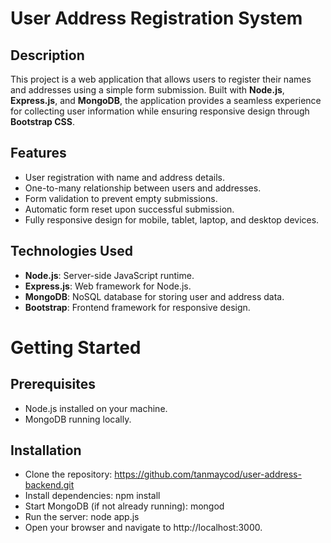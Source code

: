 # User Address Registration System

## Description
This project is a web application that allows users to register their names and addresses using a simple form submission. Built with **Node.js**, **Express.js**, and **MongoDB**, the application provides a seamless experience for collecting user information while ensuring responsive design through **Bootstrap CSS**.

## Features
- User registration with name and address details.
- One-to-many relationship between users and addresses.
- Form validation to prevent empty submissions.
- Automatic form reset upon successful submission.
- Fully responsive design for mobile, tablet, laptop, and desktop devices.

## Technologies Used
- **Node.js**: Server-side JavaScript runtime.
- **Express.js**: Web framework for Node.js.
- **MongoDB**: NoSQL database for storing user and address data.
- **Bootstrap**: Frontend framework for responsive design.

# Getting Started

## Prerequisites
- Node.js installed on your machine.
- MongoDB running locally.

## Installation
- Clone the repository:
https://github.com/tanmaycod/user-address-backend.git
- Install dependencies: npm install
- Start MongoDB (if not already running): mongod
- Run the server: node app.js
- Open your browser and navigate to http://localhost:3000.
